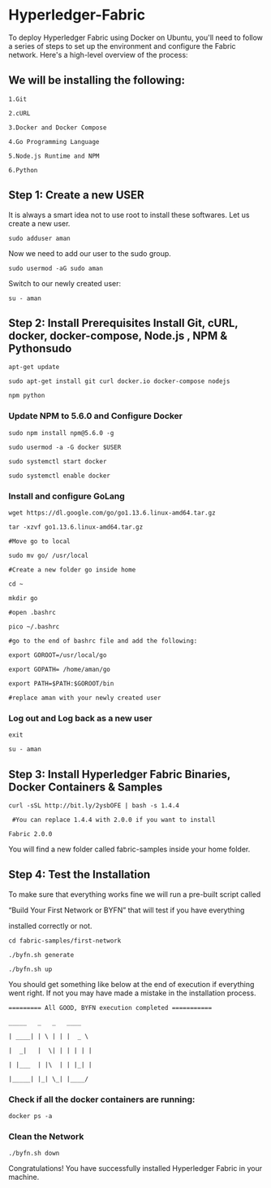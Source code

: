 # Hyperledger-Fabric

To deploy Hyperledger Fabric using Docker on Ubuntu, you'll need to follow a series of steps to set up the environment and configure the Fabric network. Here's a high-level overview of the process:

## We will be installing the following:

    1.Git

    2.cURL

    3.Docker and Docker Compose

    4.Go Programming Language

    5.Node.js Runtime and NPM

    6.Python

## Step 1: Create a new USER

It is always a smart idea not to use root to install these softwares. Let us create a new user.

    sudo adduser aman

Now we need to add our user to the sudo group.

    sudo usermod -aG sudo aman

Switch to our newly created user:

    su - aman

## Step 2: Install Prerequisites Install Git, cURL, docker, docker-compose, Node.js , NPM & Pythonsudo 

   

    apt-get update 

    sudo apt-get install git curl docker.io docker-compose nodejs 

    npm python

### Update NPM to 5.6.0 and Configure Docker

    sudo npm install npm@5.6.0 -g 

    sudo usermod -a -G docker $USER 

    sudo systemctl start docker 

    sudo systemctl enable docker

### Install and configure GoLang

    wget https://dl.google.com/go/go1.13.6.linux-amd64.tar.gz 

    tar -xzvf go1.13.6.linux-amd64.tar.gz 

    #Move go to local 

    sudo mv go/ /usr/local

    #Create a new folder go inside home

    cd ~

    mkdir go

    #open .bashrc

    pico ~/.bashrc

    #go to the end of bashrc file and add the following:

    export GOROOT=/usr/local/go 

    export GOPATH= /home/aman/go 

    export PATH=$PATH:$GOROOT/bin 

    #replace aman with your newly created user

### Log out and Log back as a new user

    exit 

    su - aman

## Step 3: Install Hyperledger Fabric Binaries, Docker Containers & Samples

    curl -sSL http://bit.ly/2ysbOFE | bash -s 1.4.4

     #You can replace 1.4.4 with 2.0.0 if you want to install 

    Fabric 2.0.0

You will find a new folder called fabric-samples inside your home folder.

## Step 4: Test the Installation

To make sure that everything works fine we will run a pre-built script called 

“Build Your First Network or BYFN” that will test if you have everything 

installed correctly or not.

    cd fabric-samples/first-network

    ./byfn.sh generate

    ./byfn.sh up

You should get something like below at the end of execution if everything went right. If not you may have made a mistake in the installation process.

    ========= All GOOD, BYFN execution completed ===========

    _____   _   _   ____    

    | ____| | \ | | |  _ \

    |  _|   |  \| | | | | |

    | |___  | |\  | | |_| |

    |_____| |_| \_| |____/

### Check if all the docker containers are running:

    

    docker ps -a

### Clean the Network

    ./byfn.sh down

    

Congratulations! You have successfully installed Hyperledger Fabric in your machine.
